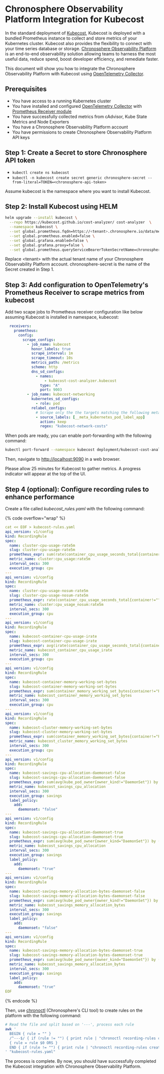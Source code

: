 # Chronosphere Observability Platform Integration for Kubecost

In the standard deployment of [Kubecost](https://www.kubecost.com/), Kubecost is deployed with a bundled Prometheus instance to collect and store metrics of your Kubernetes cluster. Kubecost also provides the flexibility to connect with your time series database or storage. [Chronosphere Observability Platform](https://grafana.com/products/cloud/) is an end-to-end observability solution allowing teams to harness the most useful data, reduce spend, boost developer efficiency, and remediate faster.

This document will show you how to integrate the Chronosphere Observability Platform with Kubecost using [OpenTelemetry Collector](https://github.com/open-telemetry/opentelemetry-collector-contrib).

## Prerequisites

* You have access to a running Kubernetes cluster
* You have installed and configured [OpenTelemetry Collector](https://github.com/open-telemetry/opentelemetry-collector-contrib) with [Prometheus Receiver module](https://github.com/open-telemetry/opentelemetry-collector-contrib/tree/main/receiver/prometheusreceiver)
* You have successfully collected metrics from cAdvisor, Kube State Metrics and Node Exporters
* You have a Chronosphere Observability Platform account
* You have permissions to create Chronosphere Observability Platform API keys

## Step 1: Create a Secret to store Chronosphere API token

* `kubectl create ns kubecost`
* `kubectl -n kubecost create secret generic chronosphere-secret --from-literal=TOKEN=<chronosphere-api-token>`

Assume kubecost is the namespace where you want to install Kubecost.

## Step 2: Install Kubecost using HELM

```bash
helm upgrade --install kubecost \
  --repo https://kubecost.github.io/cost-analyzer/ cost-analyzer  \
  --namespace kubecost \
  --set global.prometheus.fqdn=https://<tenant>.chronosphere.io/data/metrics/ \
  --set global.prometheus.enabled=false \
  --set global.grafana.enabled=false \
  --set global.grafana.proxy=false \
  --set global.prometheus.queryServiceBearerTokenSecretName=chronosphere-secret
```

Replace \<tenant\> with the actual tenant name of your Chronosphere Observability Platform account. chronosphere-secret is the name of the Secret created in Step 1.

## Step 3: Add configuration to OpenTelemetry's Prometheus Receiver to scrape metrics from kubecost

Add two scape jobs to Prometheus receiver configuration like below assuming Kubecost is installed in namespace, kubecost:

```yaml
  receivers:
    prometheus:
      config:
        scrape_configs:
          - job_name: kubecost
            honor_labels: true
            scrape_interval: 1m
            scrape_timeout: 10s
            metrics_path: /metrics
            scheme: http
            dns_sd_configs:
              - names:
                  - kubecost-cost-analyzer.kubecost
                type: "A"
                port: 9003
          - job_name: kubecost-networking
            kubernetes_sd_configs:
              - role: pod
            relabel_configs:
              # Scrape only the the targets matching the following metadata
              - source_labels: [__meta_kubernetes_pod_label_app]
                action: keep
                regex: "kubecost-network-costs"
```

When pods are ready, you can enable port-forwarding with the following command:

```bash
kubectl port-forward --namespace kubecost deployment/kubecost-cost-analyzer 9090
```

Then, navigate to <http://localhost:9090> in a web browser.

Please allow 25 minutes for Kubecost to gather metrics. A progress indicator will appear at the top of the UI.

## Step 4 (optional): Configure recording rules to enhance performance

Create a file called _kubecost\_rules.yaml_ with the following command:

{% code overflow="wrap" %}

```yaml
cat << EOF > kubecost-rules.yaml
api_version: v1/config
kind: RecordingRule
spec:
  name: cluster-cpu-usage-rate5m
  slug: cluster-cpu-usage-rate5m
  prometheus_expr: sum(rate(container_cpu_usage_seconds_total{container!=""}[5m]))
  metric_name: cluster:cpu_usage:rate5m
  interval_secs: 300
  execution_group: cpu
---
api_version: v1/config
kind: RecordingRule
spec:
  name: cluster-cpu-usage-nosum-rate5m
  slug: cluster-cpu-usage-nosum-rate5m
  prometheus_expr: rate(container_cpu_usage_seconds_total{container!=""}[5m])
  metric_name: cluster:cpu_usage_nosum:rate5m
  interval_secs: 300
  execution_group: cpu
---
api_version: v1/config
kind: RecordingRule
spec:
  name: kubecost-container-cpu-usage-irate
  slug: kubecost-container-cpu-usage-irate
  prometheus_expr: avg(irate(container_cpu_usage_seconds_total{container!="POD", container!=""}[5m])) by (container,pod, namespace)
  metric_name: kubecost_container_cpu_usage_irate
  interval_secs: 300
  execution_group: cpu
---
api_version: v1/config
kind: RecordingRule
spec:
  name: kubecost-container-memory-working-set-bytes
  slug: kubecost-container-memory-working-set-bytes
  prometheus_expr: sum(container_memory_working_set_bytes{container!="POD",container!=""}) by (container, pod, namespace)
  metric_name: kubecost_container_memory_working_set_bytes
  interval_secs: 300
  execution_group: cpu
---
api_version: v1/config
kind: RecordingRule
spec:
  name: kubecost-cluster-memory-working-set-bytes
  slug: kubecost-cluster-memory-working-set-bytes
  prometheus_expr: sum(container_memory_working_set_bytes{container!="POD",container!=""})
  metric_name: kubecost_cluster_memory_working_set_bytes
  interval_secs: 300
  execution_group: cpu
---
api_version: v1/config
kind: RecordingRule
spec:
  name: kubecost-savings-cpu-allocation-daemonset-false
  slug: kubecost-savings-cpu-allocation-daemonset-false
  prometheus_expr: sum(avg(kube_pod_owner{owner_kind!="DaemonSet"}) by (pod) * sum(container_cpu_allocation) by (pod))
  metric_name: kubecost_savings_cpu_allocation
  interval_secs: 300
  execution_group: savings
  label_policy:
    add:
      daemonset: "false"
---
api_version: v1/config
kind: RecordingRule
spec:
  name: kubecost-savings-cpu-allocation-daemonset-true
  slug: kubecost-savings-cpu-allocation-daemonset-true
  prometheus_expr: sum(avg(kube_pod_owner{owner_kind="DaemonSet"}) by (pod) * sum(container_cpu_allocation) by (pod)) / sum(kube_node_info)
  metric_name: kubecost_savings_cpu_allocation
  interval_secs: 300
  execution_group: savings
  label_policy:
    add:
      daemonset: "true"
---
api_version: v1/config
kind: RecordingRule
spec:
  name: kubecost-savings-memory-allocation-bytes-daemonset-false
  slug: kubecost-savings-memory-allocation-bytes-daemonset-false
  prometheus_expr: sum(avg(kube_pod_owner{owner_kind!="DaemonSet"}) by (pod) * sum(container_memory_allocation_bytes) by (pod))
  metric_name: kubecost_savings_memory_allocation_bytes
  interval_secs: 300
  execution_group: savings
  label_policy:
    add:
      daemonset: "false"
---
api_version: v1/config
kind: RecordingRule
spec:
  name: kubecost-savings-memory-allocation-bytes-daemonset-true
  slug: kubecost-savings-memory-allocation-bytes-daemonset-true
  prometheus_expr: sum(avg(kube_pod_owner{owner_kind="DaemonSet"}) by (pod) * sum(container_memory_allocation_bytes) by (pod)) / sum(kube_node_info)
  metric_name: kubecost_savings_memory_allocation_bytes
  interval_secs: 300
  execution_group: savings
  label_policy:
    add:
      daemonset: "true"
EOF
```

{% endcode %}

Then, use [chronoctl](https://docs.chronosphere.io/chronoctl/install) (Chronosphere's CLI tool) to create rules on the platform with the following command:

```bash
# Read the file and split based on '---', process each rule
awk '
  BEGIN { rule = "" }
  /^---$/ { if (rule != "") { print rule | "chronoctl recording-rules create -f -"; close("chronoctl recording-rules create -f -"); rule = "" } }
  { rule = rule $0 ORS }
  END { if (rule != "") { print rule | "chronoctl recording-rules create -f -"; close("chronoctl recording-rules create -f -") } }
' "kubecost-rules.yaml"
```

The process is complete. By now, you should have successfully completed the Kubecost integration with Chronosphere Observability Platform.
